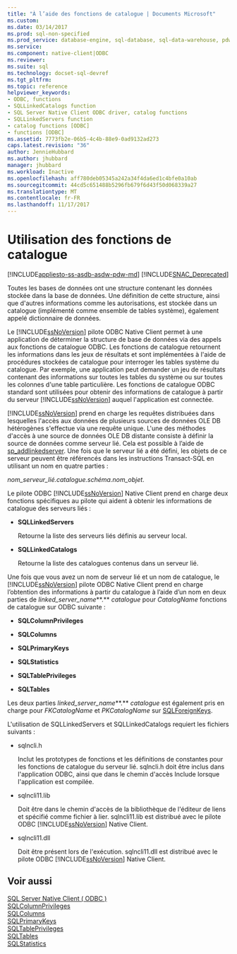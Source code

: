 ```yaml
---
title: "À l’aide des fonctions de catalogue | Documents Microsoft"
ms.custom: 
ms.date: 03/14/2017
ms.prod: sql-non-specified
ms.prod_service: database-engine, sql-database, sql-data-warehouse, pdw
ms.service: 
ms.component: native-client|ODBC
ms.reviewer: 
ms.suite: sql
ms.technology: docset-sql-devref
ms.tgt_pltfrm: 
ms.topic: reference
helpviewer_keywords:
- ODBC, functions
- SQLLinkedCatalogs function
- SQL Server Native Client ODBC driver, catalog functions
- SQLLinkedServers function
- catalog functions [ODBC]
- functions [ODBC]
ms.assetid: 7773fb2e-06b5-4c4b-88e9-0ad9132ad273
caps.latest.revision: "36"
author: JennieHubbard
ms.author: jhubbard
manager: jhubbard
ms.workload: Inactive
ms.openlocfilehash: aff780deb05345a242a34f4da6ed1c4bfe0a10ab
ms.sourcegitcommit: 44cd5c651488b5296fb679f6d43f50d068339a27
ms.translationtype: MT
ms.contentlocale: fr-FR
ms.lasthandoff: 11/17/2017
---
```

# <a name="using-catalog-functions"></a>Utilisation des fonctions de catalogue
[!INCLUDE[appliesto-ss-asdb-asdw-pdw-md](../../../includes/appliesto-ss-asdb-asdw-pdw-md.md)]
[!INCLUDE[SNAC_Deprecated](../../../includes/snac-deprecated.md)]

  Toutes les bases de données ont une structure contenant les données stockée dans la base de données. Une définition de cette structure, ainsi que d'autres informations comme les autorisations, est stockée dans un catalogue (implémenté comme ensemble de tables système), également appelé dictionnaire de données.  
  
 Le [!INCLUDE[ssNoVersion](../../../includes/ssnoversion-md.md)] pilote ODBC Native Client permet à une application de déterminer la structure de base de données via des appels aux fonctions de catalogue ODBC. Les fonctions de catalogue retournent les informations dans les jeux de résultats et sont implémentées à l'aide de procédures stockées de catalogue pour interroger les tables système du catalogue. Par exemple, une application peut demander un jeu de résultats contenant des informations sur toutes les tables du système ou sur toutes les colonnes d'une table particulière. Les fonctions de catalogue ODBC standard sont utilisées pour obtenir des informations de catalogue à partir du serveur [!INCLUDE[ssNoVersion](../../../includes/ssnoversion-md.md)] auquel l'application est connectée.  
  
 [!INCLUDE[ssNoVersion](../../../includes/ssnoversion-md.md)] prend en charge les requêtes distribuées dans lesquelles l'accès aux données de plusieurs sources de données OLE DB hétérogènes s'effectue via une requête unique. L'une des méthodes d'accès à une source de données OLE DB distante consiste à définir la source de données comme serveur lié. Cela est possible à l’aide de [sp_addlinkedserver](../../../relational-databases/system-stored-procedures/sp-addlinkedserver-transact-sql.md). Une fois que le serveur lié a été défini, les objets de ce serveur peuvent être référencés dans les instructions Transact-SQL en utilisant un nom en quatre parties :  
  
 *nom_serveur_lié.catalogue.schéma.nom_objet*.  
  
 Le pilote ODBC [!INCLUDE[ssNoVersion](../../../includes/ssnoversion-md.md)] Native Client prend en charge deux fonctions spécifiques au pilote qui aident à obtenir les informations de catalogue des serveurs liés :  
  
-   **SQLLinkedServers**  
  
     Retourne la liste des serveurs liés définis au serveur local.  
  
-   **SQLLinkedCatalogs**  
  
     Retourne la liste des catalogues contenus dans un serveur lié.  
  
 Une fois que vous avez un nom de serveur lié et un nom de catalogue, le [!INCLUDE[ssNoVersion](../../../includes/ssnoversion-md.md)] pilote ODBC Native Client prend en charge l’obtention des informations à partir du catalogue à l’aide d’un nom en deux parties de *linked_server_name***.** *catalogue* pour *CatalogName* fonctions de catalogue sur ODBC suivante :  
  
-   **SQLColumnPrivileges**  
  
-   **SQLColumns**  
  
-   **SQLPrimaryKeys**  
  
-   **SQLStatistics**  
  
-   **SQLTablePrivileges**  
  
-   **SQLTables**  
  
 Les deux parties *linked_server_name***.** *catalogue* est également pris en charge pour *FKCatalogName* et *PKCatalogName* sur [SQLForeignKeys](../../../relational-databases/native-client-odbc-api/sqlforeignkeys.md).  
  
 L'utilisation de SQLLinkedServers et SQLLinkedCatalogs requiert les fichiers suivants :  
  
-   sqlncli.h  
  
     Inclut les prototypes de fonctions et les définitions de constantes pour les fonctions de catalogue du serveur lié. sqlncli.h doit être inclus dans l'application ODBC, ainsi que dans le chemin d'accès Include lorsque l'application est compilée.  
  
-   sqlncli11.lib  
  
     Doit être dans le chemin d'accès de la bibliothèque de l'éditeur de liens et spécifié comme fichier à lier. sqlncli11.lib est distribué avec le pilote ODBC [!INCLUDE[ssNoVersion](../../../includes/ssnoversion-md.md)] Native Client.  
  
-   sqlncli11.dll  
  
     Doit être présent lors de l'exécution. sqlncli11.dll est distribué avec le pilote ODBC [!INCLUDE[ssNoVersion](../../../includes/ssnoversion-md.md)] Native Client.  
  
## <a name="see-also"></a>Voir aussi  
 [SQL Server Native Client &#40; ODBC &#41;](../../../relational-databases/native-client/odbc/sql-server-native-client-odbc.md)   
 [SQLColumnPrivileges](../../../relational-databases/native-client-odbc-api/sqlcolumnprivileges.md)   
 [SQLColumns](../../../relational-databases/native-client-odbc-api/sqlcolumns.md)   
 [SQLPrimaryKeys](../../../relational-databases/native-client-odbc-api/sqlprimarykeys.md)   
 [SQLTablePrivileges](../../../relational-databases/native-client-odbc-api/sqltableprivileges.md)   
 [SQLTables](../../../relational-databases/native-client-odbc-api/sqltables.md)   
 [SQLStatistics](../../../relational-databases/native-client-odbc-api/sqlstatistics.md)  
  
  
